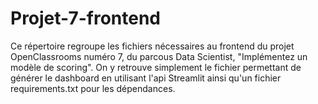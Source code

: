 # Projet-7-frontend
Ce répertoire regroupe les fichiers nécessaires au frontend du projet OpenClassrooms numéro 7, du parcous Data Scientist, "Implémentez un modèle de scoring".
On y retrouve simplement le fichier permettant de générer le dashboard en utilisant l'api Streamlit ainsi qu'un fichier requirements.txt pour les dépendances.